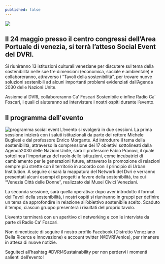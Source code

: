 ```yaml
---
published: false
---
```

![]({{site.baseurl}}/dvri-j-theme/assets/posts/PROGRAMMA_DVRI.png)
## Il 24 maggio presso il centro congressi dell’Area Portuale di venezia, si terrà l’atteso Social Event del DVRI.

Si riuniranno 13 istituzioni culturali veneziane per discutere sul tema della sostenibilità nelle sue tre dimensioni (economica, sociale e ambientale) e collaboreranno, attraverso i “Tavoli della sostenibilità”, per trovare nuove soluzioni sostenibili ad alcuni importanti problemi evidenziati dall’Agenda 2030 delle Nazioni Unite.

Assieme al DVRI, collaboreranno Ca’ Foscari Sostenibile e infine Radio Ca’ Foscari, i quali ci aiuteranno ad intervistare i nostri ospiti durante l’evento.

## Il programma dell'evento
![programma social event]({{site.baseurl}}/dvri-j-theme/assets/posts/PROGRAMMA_DVRI.png)
L’evento si svolgerà in due sessioni. La prima sessione inizierà con i saluti istituzionali da parte del rettore Michele Bugliesi e dal professore Enrico Morgante. Ad introdurre il tema della sostenibilità, attraverso la comprensione dei 17 obiettivi sottolineati dalla Agenda2030 delle Nazioni Unite, sarà il professore Fabio Pranovi, il quale sottolinea l’importanza del ruolo delle istituzioni, come incubatrici di cambiamento per le generazioni future, attraverso la promozione di relazioni sempre più strette con il territorio in accordo con il principio di Urban Institution. A seguire ci sarà la mappatura del Network del Dvri e verranno presentati alcuni esempi di progetti a favore della sostenibilità, tra cui “Venezia Città delle Donne”, realizzato dai Musei Civici Veneziani. 

La seconda sessione, sarà quella operativa: dopo aver introdotto il format dei Tavoli della sostenibilità, i nostri ospiti si riuniranno in gruppi per definire un tema da approfondire in relazione all’obiettivo sostenibile scelto. Scaduto il tempo, ciascun gruppo presenterà i risultati del proprio tavolo. 

L’evento terminerà con un aperitivo di networking e con le interviste da parte di Radio Ca’ Foscari.

Non dimenticate di seguire il nostro profilo Facebook (Distretto Veneziano Della Ricerca e Innovazione) e account twitter (@DVRIVenice), per rimanere in attesa di nuove notizie. 

Seguiteci all’hashtag #DVRI4Sustainability per non perdervi i momenti salienti dell’evento!

